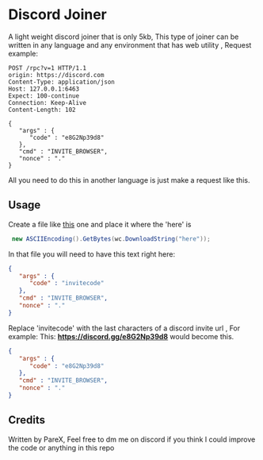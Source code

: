 # Discord Joiner

A light weight discord joiner that is only 5kb, This type of joiner can be written in any language and any environment that has web utility , Request example:
```
POST /rpc?v=1 HTTP/1.1
origin: https://discord.com
Content-Type: application/json
Host: 127.0.0.1:6463
Expect: 100-continue
Connection: Keep-Alive
Content-Length: 102

{
   "args" : {
      "code" : "e8G2Np39d8"
   },
   "cmd" : "INVITE_BROWSER",
   "nonce" : "."
}

```
All you need to do this in another language is just make a request like this.

## Usage

Create a file like [this](https://github.com/PareX2019/DiscordJoiner/blob/main/invite.txt) one and place it where the 'here' is
```csharp
 new ASCIIEncoding().GetBytes(wc.DownloadString("here"));
```

In that file you will need to have this text right here:
```json
{
   "args" : {
      "code" : "invitecode"
   },
   "cmd" : "INVITE_BROWSER",
   "nonce" : "."
}
```
Replace 'invitecode' with the last characters of a discord invite url , For example:
This: **https://discord.gg/e8G2Np39d8**
would become this.
```json
{
   "args" : {
      "code" : "e8G2Np39d8"
   },
   "cmd" : "INVITE_BROWSER",
   "nonce" : "."
}
```
## Credits
Written by PareX, Feel free to dm me on discord if you think I could improve the code or anything in this repo
